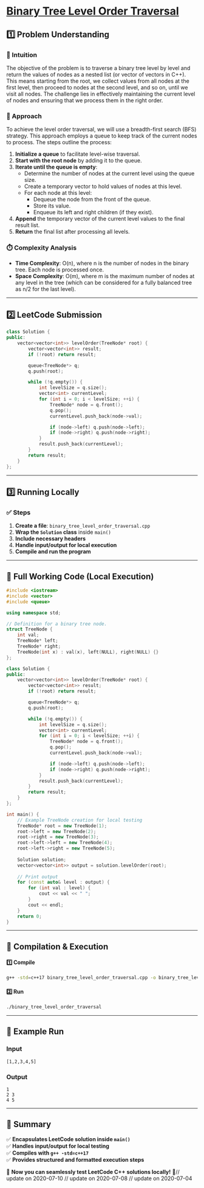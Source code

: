 # **[Binary Tree Level Order Traversal](https://leetcode.com/problems/binary-tree-level-order-traversal/description/)**  

## **1️⃣ Problem Understanding**  
### **📌 Intuition**  
The objective of the problem is to traverse a binary tree level by level and return the values of nodes as a nested list (or vector of vectors in C++). This means starting from the root, we collect values from all nodes at the first level, then proceed to nodes at the second level, and so on, until we visit all nodes. The challenge lies in effectively maintaining the current level of nodes and ensuring that we process them in the right order.

### **🚀 Approach**  
To achieve the level order traversal, we will use a breadth-first search (BFS) strategy. This approach employs a queue to keep track of the current nodes to process. The steps outline the process:

1. **Initialize a queue** to facilitate level-wise traversal.
2. **Start with the root node** by adding it to the queue.
3. **Iterate until the queue is empty**:
   - Determine the number of nodes at the current level using the queue size.
   - Create a temporary vector to hold values of nodes at this level.
   - For each node at this level:
     - Dequeue the node from the front of the queue.
     - Store its value.
     - Enqueue its left and right children (if they exist).
4. **Append** the temporary vector of the current level values to the final result list.
5. **Return** the final list after processing all levels.

### **⏱️ Complexity Analysis**  
- **Time Complexity**: O(n), where n is the number of nodes in the binary tree. Each node is processed once.
- **Space Complexity**: O(m), where m is the maximum number of nodes at any level in the tree (which can be considered for a fully balanced tree as n/2 for the last level).

---  

## **2️⃣ LeetCode Submission**  
```cpp
class Solution {
public:
    vector<vector<int>> levelOrder(TreeNode* root) {
        vector<vector<int>> result;
        if (!root) return result;

        queue<TreeNode*> q;
        q.push(root);

        while (!q.empty()) {
            int levelSize = q.size();
            vector<int> currentLevel;
            for (int i = 0; i < levelSize; ++i) {
                TreeNode* node = q.front();
                q.pop();
                currentLevel.push_back(node->val);

                if (node->left) q.push(node->left);
                if (node->right) q.push(node->right);
            }
            result.push_back(currentLevel);
        }
        return result;
    }
};
```  

---  

## **3️⃣ Running Locally**  
### **✅ Steps**  
1. **Create a file**: `binary_tree_level_order_traversal.cpp`  
2. **Wrap the `Solution` class** inside `main()`  
3. **Include necessary headers**  
4. **Handle input/output for local execution**  
5. **Compile and run the program**  

---  

## **📝 Full Working Code (Local Execution)**  
```cpp
#include <iostream>
#include <vector>
#include <queue>

using namespace std;

// Definition for a binary tree node.
struct TreeNode {
    int val;
    TreeNode* left;
    TreeNode* right;
    TreeNode(int x) : val(x), left(NULL), right(NULL) {}
};

class Solution {
public:
    vector<vector<int>> levelOrder(TreeNode* root) {
        vector<vector<int>> result;
        if (!root) return result;

        queue<TreeNode*> q;
        q.push(root);

        while (!q.empty()) {
            int levelSize = q.size();
            vector<int> currentLevel;
            for (int i = 0; i < levelSize; ++i) {
                TreeNode* node = q.front();
                q.pop();
                currentLevel.push_back(node->val);

                if (node->left) q.push(node->left);
                if (node->right) q.push(node->right);
            }
            result.push_back(currentLevel);
        }
        return result;
    }
};

int main() {
    // Example TreeNode creation for local testing
    TreeNode* root = new TreeNode(1);
    root->left = new TreeNode(2);
    root->right = new TreeNode(3);
    root->left->left = new TreeNode(4);
    root->left->right = new TreeNode(5);
  
    Solution solution;
    vector<vector<int>> output = solution.levelOrder(root);
  
    // Print output
    for (const auto& level : output) {
        for (int val : level) {
            cout << val << " ";
        }
        cout << endl;
    }
    return 0;
}
```  

---  

## **🔧 Compilation & Execution**  
#### **1️⃣ Compile**  
```bash
g++ -std=c++17 binary_tree_level_order_traversal.cpp -o binary_tree_level_order_traversal
```  

#### **2️⃣ Run**  
```bash
./binary_tree_level_order_traversal
```  

---  

## **🎯 Example Run**  
### **Input**  
```
[1,2,3,4,5]
```  
### **Output**  
```
1 
2 3 
4 5 
```  

---  

## **📌 Summary**  
✅ **Encapsulates LeetCode solution inside `main()`**  
✅ **Handles input/output for local testing**  
✅ **Compiles with `g++ -std=c++17`**  
✅ **Provides structured and formatted execution steps**  

🚀 **Now you can seamlessly test LeetCode C++ solutions locally!** 🚀// update on 2020-07-10
// update on 2020-07-08
// update on 2020-07-04
